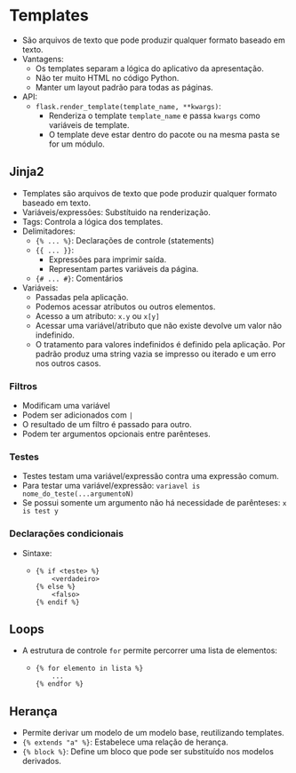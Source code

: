 # Templates

- São arquivos de texto que pode produzir qualquer formato baseado em texto.
- Vantagens:
  - Os templates separam a lógica do aplicativo da apresentação.
  - Não ter muito HTML no código Python.
  - Manter um layout padrão para todas as páginas.
- API:
  - `flask.render_template(template_name, **kwargs)`:
    - Renderiza o template `template_name` e passa `kwargs` como variáveis de template.
    - O template deve estar dentro do pacote ou na mesma pasta se for um módulo.

## Jinja2

- Templates são arquivos de texto que pode produzir qualquer formato baseado em texto.
- Variáveis/expressões: Substítuido na renderização.
- Tags: Controla a lógica dos templates.
- Delimitadores:
  - `{% ... %}`: Declarações de controle (statements)
  - `{{ ... }}`:
    - Expressões para imprimir saída.
    - Representam partes variáveis da página.
  - `{# ... #}`: Comentários
- Variáveis:
  - Passadas pela aplicação.
  - Podemos acessar atributos ou outros elementos.
  - Acesso a um atributo: `x.y` ou `x[y]`
  - Acessar uma variável/atributo que não existe devolve um valor não indefinido.
  - O tratamento para valores indefinidos é definido pela aplicação. Por padrão produz uma string vazia se impresso ou iterado e um erro nos outros casos.

### Filtros

- Modificam uma variável
- Podem ser adicionados com `|`
- O resultado de um filtro é passado para outro.
- Podem ter argumentos opcionais entre parênteses.

### Testes

- Testes testam uma variável/expressão contra uma expressão comum.
- Para testar uma variável/expressão: `variavel is nome_do_teste(...argumentoN)`
- Se possui somente um argumento não há necessidade de parênteses: `x is test y`

### Declarações condicionais

- Sintaxe:

  - ```jinja2
    {% if <teste> %}
    	<verdadeiro>
    {% else %}
    	<falso>
    {% endif %}
    ```

## Loops

- A estrutura de controle `for` permite percorrer uma lista de elementos:

  - ```jinja
    {% for elemento in lista %}
    	...
    {% endfor %}
    ```

## Herança

- Permite derivar um modelo de um modelo base, reutilizando templates.
- `{% extends "a" %}`: Estabelece uma relação de herança.
- `{% block %}`: Define um bloco que pode ser substituído nos modelos derivados.